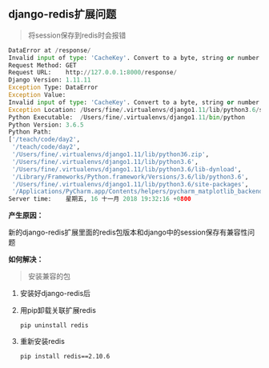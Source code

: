 ## django-redis扩展问题

> 将session保存到redis时会报错

```python
DataError at /response/
Invalid input of type: 'CacheKey'. Convert to a byte, string or number first.
Request Method:	GET
Request URL:	http://127.0.0.1:8000/response/
Django Version:	1.11.11
Exception Type:	DataError
Exception Value:	
Invalid input of type: 'CacheKey'. Convert to a byte, string or number first.
Exception Location:	/Users/fine/.virtualenvs/django1.11/lib/python3.6/site-packages/redis/connection.py in encode, line 124
Python Executable:	/Users/fine/.virtualenvs/django1.11/bin/python
Python Version:	3.6.5
Python Path:	
['/teach/code/day2',
 '/teach/code/day2',
 '/Users/fine/.virtualenvs/django1.11/lib/python36.zip',
 '/Users/fine/.virtualenvs/django1.11/lib/python3.6',
 '/Users/fine/.virtualenvs/django1.11/lib/python3.6/lib-dynload',
 '/Library/Frameworks/Python.framework/Versions/3.6/lib/python3.6',
 '/Users/fine/.virtualenvs/django1.11/lib/python3.6/site-packages',
 '/Applications/PyCharm.app/Contents/helpers/pycharm_matplotlib_backend']
Server time:	星期五, 16 十一月 2018 19:32:16 +0800
```



**产生原因：**

新的django-redis扩展里面的redis包版本和django中的session保存有兼容性问题



**如何解决：**

> 安装兼容的包

1. 安装好django-redis后

2. 用pip卸载关联扩展redis

   ```shell
   pip uninstall redis
   ```

3. 重新安装redis

   ```shell
   pip install redis==2.10.6
   ```
